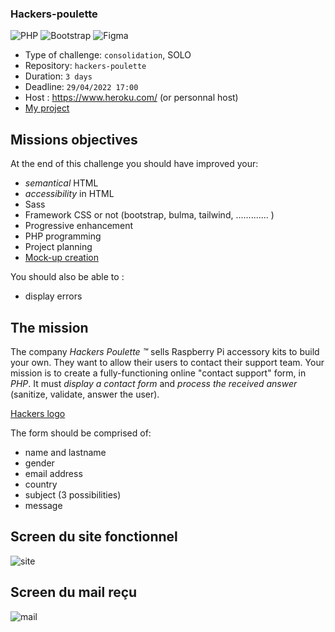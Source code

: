 ### Hackers-poulette 

![PHP](https://img.shields.io/badge/php-%23777BB4.svg?style=for-the-badge&logo=php&logoColor=white) ![Bootstrap](https://img.shields.io/badge/bootstrap-%23563D7C.svg?style=for-the-badge&logo=bootstrap&logoColor=white) ![Figma](https://img.shields.io/badge/figma-%23F24E1E.svg?style=for-the-badge&logo=figma&logoColor=white)


- Type of challenge: `consolidation`, SOLO
- Repository: `hackers-poulette`
- Duration: `3 days`
- Deadline: `29/04/2022 17:00`
- Host : https://www.heroku.com/ (or personnal host)
- [My project](https://hackers-chicken.herokuapp.com/)



## Missions objectives

At the end of this challenge you should have improved your:

- *semantical* HTML
- *accessibility* in HTML
- Sass
- Framework CSS or not (bootstrap, bulma, tailwind, ............. )
- Progressive enhancement
- PHP programming
- Project planning
- [Mock-up creation](https://www.figma.com/file/XHWGOECKs4HLsxXx7waMD4/Hackers-Poulette)

You should also be able to :

- display errors

## The mission

The company _Hackers Poulette ™_ sells Raspberry Pi accessory kits to build
your own. They want to allow their users to contact their support team. Your
mission is to create a fully-functioning online "contact support" form, in *PHP*. It must *display a contact form* and *process the received answer* (sanitize, validate, answer the user).

[Hackers logo](./hackers-poulette-logo.png)

The form should be comprised of:

- name and lastname
- gender
- email address
- country
- subject (3 possibilities)
- message

## Screen du site fonctionnel


![site](https://user-images.githubusercontent.com/98493546/165944470-405eafcf-6da0-4e63-94df-7e4d5d5d8d06.PNG)



## Screen du mail reçu


![mail](https://user-images.githubusercontent.com/98493546/165944595-61e0bb03-3885-4354-ac37-65483a44ac16.PNG)
